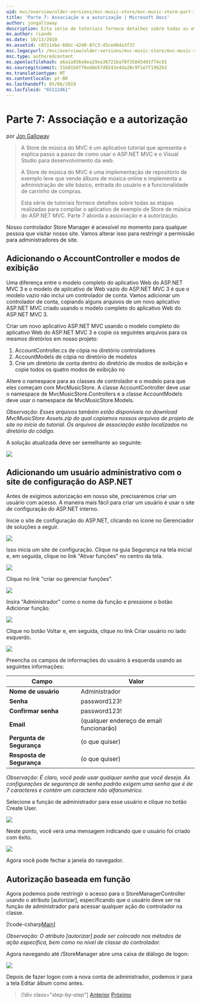 ```yaml
---
uid: mvc/overview/older-versions/mvc-music-store/mvc-music-store-part-7
title: 'Parte 7: Associação e a autorização | Microsoft Docs'
author: jongalloway
description: Esta série de tutoriais fornece detalhes sobre todas as etapas realizadas para compilar o aplicativo de exemplo de Store de música do ASP.NET MVC. Parte 7 aborda a associação e a autorização.
ms.author: riande
ms.date: 10/13/2010
ms.assetid: c8511ebe-68bc-4240-87c3-d5ced84a3f37
msc.legacyurl: /mvc/overview/older-versions/mvc-music-store/mvc-music-store-part-7
msc.type: authoredcontent
ms.openlocfilehash: a6a1a936e0ea29ea36721ba78f35845401f74c01
ms.sourcegitcommit: 51b01b6ff8edde57d8243e4da28c9f1e7f1962b2
ms.translationtype: MT
ms.contentlocale: pt-BR
ms.lasthandoff: 05/06/2019
ms.locfileid: "65112461"
---
```

# <a name="part-7-membership-and-authorization"></a>Parte 7: Associação e a autorização

por [Jon Galloway](https://github.com/jongalloway)

> A Store de música do MVC é um aplicativo tutorial que apresenta e explica passo a passo de como usar o ASP.NET MVC e o Visual Studio para desenvolvimento da web.  
>   
> A Store de música do MVC é uma implementação de repositório de exemplo leve que vende álbuns de música online e implementa a administração de site básico, entrada do usuário e a funcionalidade de carrinho de compras.  
>   
> Esta série de tutoriais fornece detalhes sobre todas as etapas realizadas para compilar o aplicativo de exemplo de Store de música do ASP.NET MVC. Parte 7 aborda a associação e a autorização.

Nosso controlador Store Manager é acessível no momento para qualquer pessoa que visitar nosso site. Vamos alterar isso para restringir a permissão para administradores de site.

## <a name="adding-the-accountcontroller-and-views"></a>Adicionando o AccountController e modos de exibição

Uma diferença entre o modelo completo do aplicativo Web do ASP.NET MVC 3 e o modelo de aplicativo de Web vazio do ASP.NET MVC 3 é que o modelo vazio não inclui um controlador de conta. Vamos adicionar um controlador de conta, copiando alguns arquivos de um novo aplicativo ASP.NET MVC criado usando o modelo completo do aplicativo Web do ASP.NET MVC 3.

Criar um novo aplicativo ASP.NET MVC usando o modelo completo do aplicativo Web do ASP.NET MVC 3 e copie os seguintes arquivos para os mesmos diretórios em nosso projeto:

1. AccountController.cs de cópia no diretório controladores
2. AccountModels de cópia no diretório de modelos
3. Crie um diretório de conta dentro do diretório de modos de exibição e copie todos os quatro modos de exibição no

Altere o namespace para as classes de controlador e o modelo para que eles começam com MvcMusicStore. A classe AccountController deve usar o namespace de MvcMusicStore.Controllers e a classe AccountModels deve usar o namespace de MvcMusicStore.Models.

*Observação: Esses arquivos também estão disponíveis no download MvcMusicStore Assets.zip do qual copiamos nossos arquivos de projeto de site no início do tutorial. Os arquivos de associação estão localizados no diretório do código.*

A solução atualizada deve ser semelhante ao seguinte:

![](mvc-music-store-part-7/_static/image1.png)

## <a name="adding-an-administrative-user-with-the-aspnet-configuration-site"></a>Adicionando um usuário administrativo com o site de configuração do ASP.NET

Antes de exigimos autorização em nosso site, precisaremos criar um usuário com acesso. A maneira mais fácil para criar um usuário é usar o site de configuração do ASP.NET interno.

Inicie o site de configuração do ASP.NET, clicando no ícone no Gerenciador de soluções a seguir.

![](mvc-music-store-part-7/_static/image2.png)

Isso inicia um site de configuração. Clique na guia Segurança na tela inicial e, em seguida, clique no link "Ativar funções" no centro da tela.

![](mvc-music-store-part-7/_static/image3.png)

Clique no link "criar ou gerenciar funções".

![](mvc-music-store-part-7/_static/image4.png)

Insira "Administrador" como o nome da função e pressione o botão Adicionar função.

![](mvc-music-store-part-7/_static/image5.png)

Clique no botão Voltar e, em seguida, clique no link Criar usuário no lado esquerdo.

![](mvc-music-store-part-7/_static/image6.png)

Preencha os campos de informações do usuário à esquerda usando as seguintes informações:

| **Campo** | **Valor** |
| --- | --- |
| **Nome de usuário** | Administrador |
| **Senha** | password123! |
| **Confirmar senha** | password123! |
| **Email** | (qualquer endereço de email funcionarão) |
| **Pergunta de Segurança** | (o que quiser) |
| **Resposta de Segurança** | (o que quiser) |

*Observação: É claro, você pode usar qualquer senha que você deseja. As configurações de segurança de senha padrão exigem uma senha que é de 7 caracteres e contém um caractere não alfanumérico.*

Selecione a função de administrador para esse usuário e clique no botão Create User.

![](mvc-music-store-part-7/_static/image7.png)

Neste ponto, você verá uma mensagem indicando que o usuário foi criado com êxito.

![](mvc-music-store-part-7/_static/image8.png)

Agora você pode fechar a janela do navegador.

## <a name="role-based-authorization"></a>Autorização baseada em função

Agora podemos pode restringir o acesso para o StoreManagerController usando o atributo [autorizar], especificando que o usuário deve ser na função de administrador para acessar qualquer ação do controlador na classe.

[!code-csharp[Main](mvc-music-store-part-7/samples/sample1.cs)]

*Observação: O atributo [autorizar] pode ser colocado nos métodos de ação específica, bem como no nível de classe do controlador.*

Agora navegando até /StoreManager abre uma caixa de diálogo de logon:

![](mvc-music-store-part-7/_static/image9.png)

Depois de fazer logon com a nova conta de administrador, podemos ir para a tela Editar álbum como antes.

> [!div class="step-by-step"]
> [Anterior](mvc-music-store-part-6.md)
> [Próximo](mvc-music-store-part-8.md)
